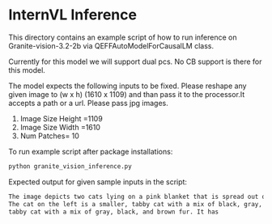# InternVL Inference
This directory contains an example script of how to run inference on Granite-vision-3.2-2b via QEFFAutoModelForCausalLM class.

Currently for this model we will support dual pcs. No CB support is there for this model.

The model expects the following inputs to be fixed. Please reshape any given image to (w x h) (1610 x 1109) and than pass it to the processor.It accepts a path or a url. Please pass jpg images.

1. Image Size Height =1109
2. Image Size Width =1610
3. Num Patches= 10


To run example script after package installations:
```sh
python granite_vision_inference.py
```

Expected output for given sample inputs in the script:
```sh
The image depicts two cats lying on a pink blanket that is spread out on a red couch. The cats are positioned in a relaxed manner, with their bodies stretched out and their heads resting on the blanket. 
The cat on the left is a smaller, tabby cat with a mix of black, gray, and white fur. It has a long, slender body and a distinctive tail that is curled up near its tail end. The cat on the right is a larger, 
tabby cat with a mix of gray, black, and brown fur. It has
```
